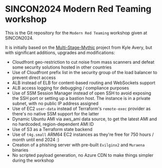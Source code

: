 # SINCON2024 Modern Red Teaming workshop

This is the Git repository for the `Modern Red Teaming` workshop given at SINCON2024.

It is initially based on the [Multi-Stage-Mythic](https://github.com/kyleavery/Multi-Stage-Mythic) project from Kyle Avery, but with significant additions, upgrades and modifications:
* Cloudfront geo-restriction to cut noise from mass scanners and defeat some security solutions hosted in other countries
* Use of Cloudfront prefix list in the security group of the load balancer to prevent direct access
* ALB instead of ELB for content-based routing and WebSockets support
* ALB access logging for debugging / compliance purposes
* Use of SSM Session Manager instead of open SSH to avoid exposing the SSH port or setting up a bastion host. The instance is in a private subnet, with no public IP address assigned
* Use of EC2 `user-data` instead of Terraform's `remote-exec` provider as there's no native SSM support for the latter
* Dynamic Ubuntu AMI via aws_ami data source, to get the latest AMI and no hardcoded, region-dependent AMI ID
* Use of S3 as a Terraform state backend
* Use of `t4g.small` ARM64 EC2 instances as they're free for 750 hours / month until end 2024 :)
* Creation of a phishing server with pre-built `Evilginx2` and `Muraena` binaries
* No scripted payload generation, no Azure CDN to make things simpler during the workshop